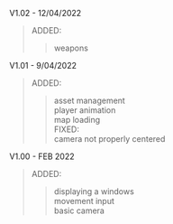 V1.02 - 12/04/2022
>ADDED:
>>weapons

V1.01 - 9/04/2022
>ADDED:  
>>asset management  
>>player animation  
>>map loading  
>FIXED:  
>>camera not properly centered  

V1.00 - FEB 2022
>ADDED:  
>>displaying a windows  
>>movement input  
>>basic camera  